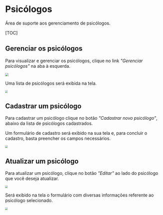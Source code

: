 # Psicólogos

Área de suporte aos gerenciamento de psicólogos.

[TOC]

## Gerenciar os psicólogos

Para visualizar e gerenciar os psicólogos, clique no link *"Gerenciar psicólogos"* na aba à esquerda.

<img src="https://i.imgur.com/jwtSNsA.png" style="zoom: 67%;" />



Uma lista de psicólogos será exibida na tela.

<img src="https://i.imgur.com/QnoPdUF.png" style="zoom: 50%;" />



## Cadastrar um psicólogo

Para cadastrar um psicólogo clique no botão *"Cadastrar novo psicólogo"*, abaixo da lista de psicólogos cadastrados.

Um formulário de cadastro será exibido na sua tela e, para concluir o cadastro, basta preencher os campos necessários.

<img src="https://i.imgur.com/FD2pIxU.png" style="zoom:50%;" />



## Atualizar um psicólogo

Para atualizar um psicólogo, clique no botão *"Editar"* ao lado do psicólogo que você deseja atualizar.

<img src="https://i.imgur.com/wtdBDUC.png" style="zoom:50%;" />



Será exibido na tela o formulário com diversas informações referente ao psicólogo selecionado. 

<img src="https://i.imgur.com/osUIPvh.png" style="zoom:50%;" />
